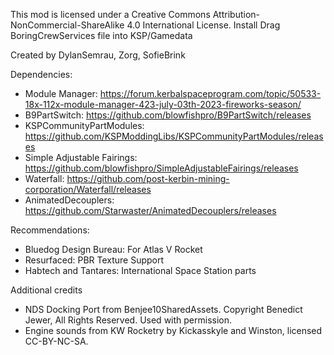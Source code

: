 This mod is licensed under a Creative Commons Attribution-NonCommercial-ShareAlike 4.0 International License.
Install
Drag BoringCrewServices file into KSP/Gamedata

Created by
DylanSemrau, Zorg, SofieBrink

Dependencies:

- Module Manager: https://forum.kerbalspaceprogram.com/topic/50533-18x-112x-module-manager-423-july-03th-2023-fireworks-season/
- B9PartSwitch: https://github.com/blowfishpro/B9PartSwitch/releases
- KSPCommunityPartModules: https://github.com/KSPModdingLibs/KSPCommunityPartModules/releases
- Simple Adjustable Fairings: https://github.com/blowfishpro/SimpleAdjustableFairings/releases
- Waterfall: https://github.com/post-kerbin-mining-corporation/Waterfall/releases
- AnimatedDecouplers: https://github.com/Starwaster/AnimatedDecouplers/releases

Recommendations:

- Bluedog Design Bureau: For Atlas V Rocket
- Resurfaced: PBR Texture Support
- Habtech and Tantares: International Space Station parts

Additional credits

- NDS Docking Port from Benjee10SharedAssets. Copyright Benedict Jewer, All Rights Reserved. Used with permission.
- Engine sounds from KW Rocketry by Kickasskyle and Winston, licensed CC-BY-NC-SA.
